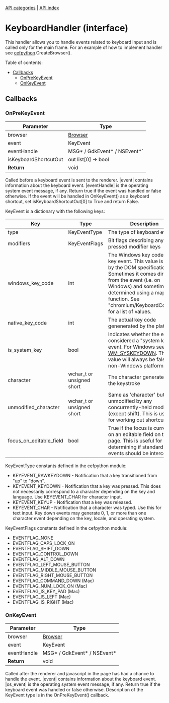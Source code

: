 [API categories](API-categories.md) | [API index](API-index.md)


# KeyboardHandler (interface)

This handler allows you to handle events related to keyboard input and is called only for the main frame. For an example of how to implement handler see [cefpython](cefpython.md).CreateBrowser().


Table of contents:
* [Callbacks](#callbacks)
  * [OnPreKeyEvent](#onprekeyevent)
  * [OnKeyEvent](#onkeyevent)


## Callbacks


### OnPreKeyEvent

| Parameter | Type |
| --- | --- |
| browser | [Browser](Browser.md) |
| event | KeyEvent |
| eventHandle | MSG\* / GdkEvent\* / NSEvent\*` |
| isKeyboardShortcutOut | out list[0] -> bool |
| __Return__ | void |

Called before a keyboard event is sent to the renderer. |event| contains
information about the keyboard event. |eventHandle| is the operating system
event message, if any. Return true if the event was handled or false
otherwise. If the event will be handled in OnKeyEvent() as a keyboard
shortcut, set isKeyboardShortcutOut[0] to True and return False.

KeyEvent is a dictionary with the following keys:

| Key | Type | Description |
| --- | --- | --- |
| type | KeyEventType | The type of keyboard event |
| modifiers | KeyEventFlags | Bit flags describing any pressed modifier keys |
| windows_key_code | int | The Windows key code for the key event. This value is used by the DOM specification. Sometimes it comes directly from the event (i.e. on Windows) and sometimes it's determined using a mapping function. See "chromium/KeyboardCodes.h" for a list of values. |
| native_key_code | int | The actual key code genenerated by the platform |
| is_system_key | bool | Indicates whether the event is considered a "system key" event. For Windows see [WM_SYSKEYDOWN](http://msdn.microsoft.com/en-us/library/ms646286.aspx). This value will always be false on non-Windows platforms. |
| character | wchar_t or unsigned short | The character generated by the keystroke |
| unmodified_character | wchar_t or unsigned short | Same as 'character' but unmodified by any concurrently-held modifiers (except shift). This is useful for working out shortcut keys. |
| focus_on_editable_field | bool | True if the focus is currently on an editable field on the page. This is useful for determining if standard key events should be intercepted. |

KeyEventType constants defined in the cefpython module:
* KEYEVENT_RAWKEYDOWN - Notification that a key transitioned from
    "up" to "down".
* KEYEVENT_KEYDOWN - Notification that a key was pressed. This does not
    necessarily correspond to a character depending on the key and language.
    Use KEYEVENT_CHAR for character input.
* KEYEVENT_KEYUP - Notification that a key was released.
* KEYEVENT_CHAR - Notification that a character was typed. Use this for text
    input. Key down events may generate 0, 1, or more than one character
    event depending on the key, locale, and operating system.

KeyEventFlags constants defined in the cefpython module:
* EVENTFLAG_NONE
* EVENTFLAG_CAPS_LOCK_ON
* EVENTFLAG_SHIFT_DOWN
* EVENTFLAG_CONTROL_DOWN
* EVENTFLAG_ALT_DOWN
* EVENTFLAG_LEFT_MOUSE_BUTTON
* EVENTFLAG_MIDDLE_MOUSE_BUTTON
* EVENTFLAG_RIGHT_MOUSE_BUTTON
* EVENTFLAG_COMMAND_DOWN (Mac)
* EVENTFLAG_NUM_LOCK_ON (Mac)
* EVENTFLAG_IS_KEY_PAD (Mac)
* EVENTFLAG_IS_LEFT (Mac)
* EVENTFLAG_IS_RIGHT (Mac)


### OnKeyEvent

| Parameter | Type |
| --- | --- |
| browser | [Browser](Browser.md) |
| event | KeyEvent |
| eventHandle | MSG\* / GdkEvent\* / NSEvent\* |
| __Return__ | void |

Called after the renderer and javascript in the page has had a chance to
handle the event. |event| contains information about the keyboard event.
|os_event| is the operating system event message, if any. Return true if
the keyboard event was handled or false otherwise. Description of the KeyEvent type is in the OnPreKeyEvent() callback.
